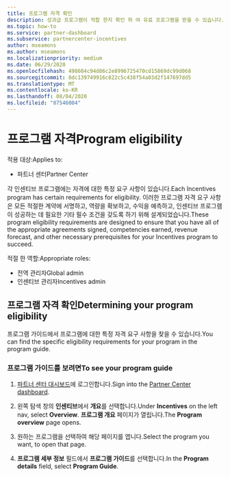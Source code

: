 ```yaml
---
title: 프로그램 자격 확인
description: 성과급 프로그램이 적합 한지 확인 하 여 유료 프로그램을 받을 수 있습니다.
ms.topic: how-to
ms.service: partner-dashboard
ms.subservice: partnercenter-incentives
author: mseamons
ms.author: mseamons
ms.localizationpriority: medium
ms.date: 06/29/2020
ms.openlocfilehash: 498604c94d86c2e8996725470cd15869dc99d068
ms.sourcegitcommit: 8dc139749916c822c5c438f54a03d2f147697dd5
ms.translationtype: MT
ms.contentlocale: ko-KR
ms.lasthandoff: 08/04/2020
ms.locfileid: "87546004"
---
```

# <a name="program-eligibility"></a><span data-ttu-id="1d5ec-103">프로그램 자격</span><span class="sxs-lookup"><span data-stu-id="1d5ec-103">Program eligibility</span></span>

<span data-ttu-id="1d5ec-104">적용 대상:</span><span class="sxs-lookup"><span data-stu-id="1d5ec-104">Applies to:</span></span>

- <span data-ttu-id="1d5ec-105">파트너 센터</span><span class="sxs-lookup"><span data-stu-id="1d5ec-105">Partner Center</span></span>

<span data-ttu-id="1d5ec-106">각 인센티브 프로그램에는 자격에 대한 특정 요구 사항이 있습니다.</span><span class="sxs-lookup"><span data-stu-id="1d5ec-106">Each Incentives program has certain requirements for eligibility.</span></span> <span data-ttu-id="1d5ec-107">이러한 프로그램 자격 요구 사항은 모든 적절한 계약에 서명하고, 역량을 확보하고, 수익을 예측하고, 인센티브 프로그램이 성공하는 데 필요한 기타 필수 조건을 갖도록 하기 위해 설계되었습니다.</span><span class="sxs-lookup"><span data-stu-id="1d5ec-107">These program eligibility requirements are designed to ensure that you have all of the appropriate agreements signed, competencies earned, revenue forecast, and other necessary prerequisites for your Incentives program to succeed.</span></span>

<span data-ttu-id="1d5ec-108">적절 한 역할:</span><span class="sxs-lookup"><span data-stu-id="1d5ec-108">Appropriate roles:</span></span>

- <span data-ttu-id="1d5ec-109">전역 관리자</span><span class="sxs-lookup"><span data-stu-id="1d5ec-109">Global admin</span></span>
- <span data-ttu-id="1d5ec-110">인센티브 관리자</span><span class="sxs-lookup"><span data-stu-id="1d5ec-110">Incentives admin</span></span>

## <a name="determining-your-program-eligibility"></a><span data-ttu-id="1d5ec-111">프로그램 자격 확인</span><span class="sxs-lookup"><span data-stu-id="1d5ec-111">Determining your program eligibility</span></span>

<span data-ttu-id="1d5ec-112">프로그램 가이드에서 프로그램에 대한 특정 자격 요구 사항을 찾을 수 있습니다.</span><span class="sxs-lookup"><span data-stu-id="1d5ec-112">You can find the specific eligibility requirements for your program in the program guide.</span></span> 

### <a name="to-see-your-program-guide"></a><span data-ttu-id="1d5ec-113">프로그램 가이드를 보려면</span><span class="sxs-lookup"><span data-stu-id="1d5ec-113">To see your program guide</span></span>

1. <span data-ttu-id="1d5ec-114">[파트너 센터 대시보드](https://partner.microsoft.com/dashboard/)에 로그인합니다.</span><span class="sxs-lookup"><span data-stu-id="1d5ec-114">Sign into the [Partner Center dashboard](https://partner.microsoft.com/dashboard/).</span></span>

2. <span data-ttu-id="1d5ec-115">왼쪽 탐색 창의 **인센티브**에서 **개요**를 선택합니다.</span><span class="sxs-lookup"><span data-stu-id="1d5ec-115">Under **Incentives** on the left nav, select **Overview**.</span></span> <span data-ttu-id="1d5ec-116">**프로그램 개요** 페이지가 열립니다.</span><span class="sxs-lookup"><span data-stu-id="1d5ec-116">The **Program overview** page opens.</span></span>

3. <span data-ttu-id="1d5ec-117">원하는 프로그램을 선택하여 해당 페이지를 엽니다.</span><span class="sxs-lookup"><span data-stu-id="1d5ec-117">Select the program you want, to open that page.</span></span>

4. <span data-ttu-id="1d5ec-118">**프로그램 세부 정보** 필드에서 **프로그램 가이드**를 선택합니다.</span><span class="sxs-lookup"><span data-stu-id="1d5ec-118">In the **Program details** field, select **Program Guide**.</span></span>
